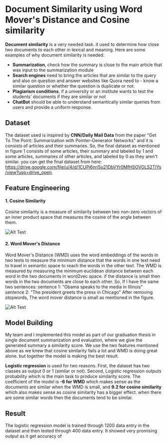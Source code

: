 # Document Similarity using Word Mover's Distance and Cosine similarity
**Document similarity** is a very needed task. it used to determine how close two documents to each other in lexical and meaning. Here are some examples of why document similarity is needed:

- **Summarization**, check how the summary is close to the main article that was input to the summarization module
- **Search engines** need to bring the articles that are similar to the query and also on question and answer websites like Quora need to - know a similar question or whether the question is duplicate or not.
- **Plagiarism conditions**, if a university or an institute wants to test the students' documents if they are similar or not
- **ChatBot** should be able to understand semantically similar queries from users and provide a uniform response.

## Dataset
The dataset used is inspired by **CNN/Daily Mail Data** from the paper "Get To The Point: Summarization with Pointer-Generator Networks" and it is consists of articles and their summaries. So, the final dataset as mentioned in figure 1 consists of some articles, their summary and labeled by 1 and some articles, summaries of other articles, and labeled by 0 as they aren't similar. you can get the final dataset from here: https://drive.google.com/file/u/4/d/1CUPi6nri5u21DbVYr0MfHSOVOLS2TlYs/view?usp=drive_open.

## Feature Engineering
#### 1. Cosine Similarity
Cosine similarity is a measure of similarity between two non-zero vectors of an inner product space that measures the cosine of the angle between them.

![Alt Text](https://i.imgur.com/HqKjGoQ.jpg)


#### 2. Word Mover's Distance
Word Mover's Distance (WMD) uses the word embeddings of the words in two texts to measure the minimum distance that the words in one text need to travel in semantic space to reach the words in the other text.
The WMD is measured by measuring the minimum euclidean distance between each word in the two documents in word2vec space. if the distance is small then words in the two documents are close to each other.
So, If I have the same two sentences:
sentence 1: "Obama speaks to the media in Illinois"
sentence 2: "The president greets the press in Chicago"
After removing stopwords, The word mover distance is small as mentioned in the figure.


![Alt Text](https://imgur.com/L1QNfPK.jpg)


## Model Building
My team and I implemented this model as part of our graduation thesis in single document summarization and evaluation, where we give the generated summary a similarity score.
We use the two features mentioned above as we knew that cosine similarity fails a lot and WMD is doing great alone. but together the model is making the best result.

**Logistic regression** is used for two reasons. First, the dataset has two classes as output 0 or 1 (similar or not). Second, Logistic regression outputs probability which is the main task to produce similarity score.
The coefficient of the model is **-6 for WMD** which makes sense as the documents are similar when the WMD is small, and **9.2 for cosine similarity** which also makes sense as cosine similarity has a bigger effect. when there are some similar words then the documents tend to be similar.

## Result
The logistic regression model is trained through 1200 data entry in the dataset and then tested through 400 data entry. It showed very promising output as it get accuracy of 
